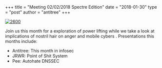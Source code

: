 +++
title =  "Meeting 02/02/2018 Spectre Edition"
date = "2018-01-30"
type = "post"
author = "antitree"
+++

[![2600](/images/2600_spectre.png)](/images/2600_spectre.png)

Join us this month for a exploration of power lifting while we take a
look at implications of nostril hair on anger and mobile cybers .
Presentations this months include:

* Antitree: This month in infosec
* JRWR: Point of Shit System
* Pee: Autohate DNSSEC

